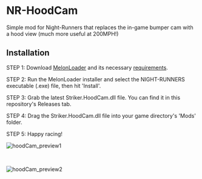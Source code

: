 # NR-HoodCam
Simple mod for Night-Runners that replaces the in-game bumper cam with a hood view (much more useful at 200MPH!)

## Installation
STEP 1: Download <a href="https://melonloader.net/">MelonLoader</a> and its necessary <a href="https://melonwiki.xyz/#/">requirements</a>.

STEP 2: Run the MelonLoader installer and select the NIGHT-RUNNERS executable (.exe) file, then hit 'Install'.

STEP 3: Grab the latest Striker.HoodCam.dll file. You can find it in this repository's Releases tab.

STEP 4: Drag the Striker.HoodCam.dll file into your game directory's 'Mods' folder.

STEP 5: Happy racing!

![hoodCam_preview1](https://github.com/user-attachments/assets/8e72b4d7-1b98-4bdd-90ca-6ca0e4503cdb)

<br>

![hoodCam_preview2](https://github.com/user-attachments/assets/a11926e1-d8f4-421c-9d51-e3c14ceb0573)
